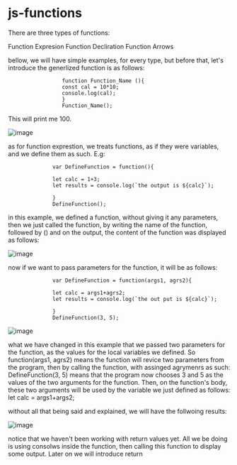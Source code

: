 # js-functions


There are three types of functions:

Function Expresion
Function Decliration
Function Arrows





bellow, we will have simple examples, for every type, but before that, let's introduce the generlized function is as follows:




                     function Function_Name (){
                     const cal = 10*10;
                     console.log(cal);
                     } 
                     Function_Name();
                     
                     
This will print me 100. 

![image](https://user-images.githubusercontent.com/63984422/149405984-52629b96-1ca2-4684-b7a3-c5ccc696b0b9.png)




as for function exprestion, we treats functions, as if they were variables, and we define them as such. E.g:

                  
                  
                  var DefineFunction = function(){
                
                  let calc = 1+3;
                  let results = console.log(`the output is ${calc}`);
                  
                  }
                  DefineFunction();
                  
                  
                  
                  
                  
                               
                  
in this example, we defined a function, without giving it any parameters, then we just called the function, by writing the name of the function, followed by ()
and on the output, the content of the function was displayed as follows:


![image](https://user-images.githubusercontent.com/63984422/147711922-5b4086d8-c0fb-4216-bb71-b0897d9d610c.png)



now if we want to pass parameters for the function, it will be as follows:


                  var DefineFunction = function(args1, agrs2){
                  
                  let calc = args1+agrs2;
                  let results = console.log(`the out put is ${calc}`);
                  
                  }
                  DefineFunction(3, 5);
                  
                  
![image](https://user-images.githubusercontent.com/63984422/149405889-7c012d27-ec6b-4225-a658-f6e99fd0e4da.png)

                  
                  
 what we have changed in this example that we passed two parameters for the function, as the values for the local variables we defined.
 So  function(args1, agrs2) means the function will revice two parameters from the program, then by calling the function, with assinged agrymenrs as such:
 DefineFunction(3, 5)
 means that the program now chooses 3 and 5 as the values of the two arguments for the function. Then, on the function's body, these two arguments will
 be used by the variable we just defined as follows: let calc = args1+args2;
                  
                  
 without all that being said and explained, we will have the follwoing results:
 
 
 ![image](https://user-images.githubusercontent.com/63984422/147711984-0eb3835b-171c-4787-bf18-d1b4ad539794.png)
 
 notice that we haven't been working with return values yet. All we be doing is using consolws inside the function, then calling this function to display some output. Later on we will introduce return
